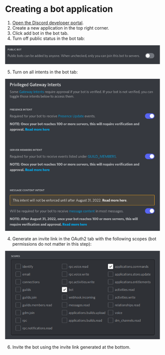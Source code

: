 # Creating a bot application

1. [Open the Discord developer portal](https://discord.com/developers/applications).
2. Create a new application in the top right corner.
3. Click add bot in the bot tab.
4. Turn off public status in the bot tab:

![Image showing a Discord selection box](img/botPublic.png)

5. Turn on all intents in the bot tab: 

![Image showing a Discord selection box](img/botPage.png)

4. Generate an invite link in the OAuth2 tab with the following scopes (bot permissions do not matter in this step):

![Image showing a Discord selection box](img/botScopes.png)

6. Invite the bot using the invite link generated at the bottom.
